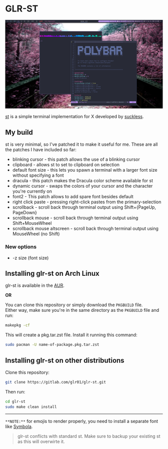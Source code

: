 # GLR-ST

![st screenshot](doc/st_scrot.png)

[st](https://st.suckless.org/) is a simple terminal implementation for X developed by [suckless](https://suckless.org/).

## My build

st is very minimal, so I've patched it to make it useful for me. These are all the patches I have included so far:

- blinking cursor - this patch allows the use of a blinking cursor
- clipboard - allows st to set to clipboard on selection
- default font size - this lets you spawn a terminal with a larger font size without specifying a font
- dracula - this patch makes the Dracula color scheme available for st
- dynamic cursor - swaps the colors of your cursor and the character you're currently on
- font2 - This patch allows to add spare font besides default
- right click paste - pressing right-click pastes from the primary-selection
- scrollback - scroll back through terminal output using Shift+{PageUp, PageDown}
- scrollback mouse - scroll back through terminal output using Shift+MouseWheel
- scrollback mouse altscreen - scroll back through terminal output using MouseWheel (no Shift)

### New options

- -z size (font size)

## Installing glr-st on Arch Linux

glr-st is available in the [AUR](https://aur.archlinux.org/packages/glr-st-git/).

**OR**

You can clone this repository or simply download the `PKGBUILD` file.\
Either way, make sure you're in the same directory as the `PKGBUILD` file and run:

```bash
makepkg -cf
```

This will create a pkg.tar.zst file. Install it running this command:

```bash
sudo pacman -U name-of-package.pkg.tar.zst
```

## Installing glr-st on other distributions

Clone this repository:

```bash
git clone https://gitlab.com/glr01/glr-st.git
```

Then run:

```bash
cd glr-st
sudo make clean install
```

---

`**NOTE:**` for emojis to render properly, you need to install a separate font like [Symbola](https://fontlibrary.org/en/font/symbola).

> glr-st conflicts with standard st. Make sure to backup your existing st as this will overwirte it.

